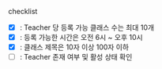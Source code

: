 checklist

- [x] : Teacher 당 등록 가능 클래스 수는 최대 10개
- [x] : 등록 가능한 시간은 오전 6시 ~ 오후 10시
- [x] : 클래스 제목은 10자 이상 100자 이하
- [ ] : Teacher 존재 여부 및 활성 상태 확인